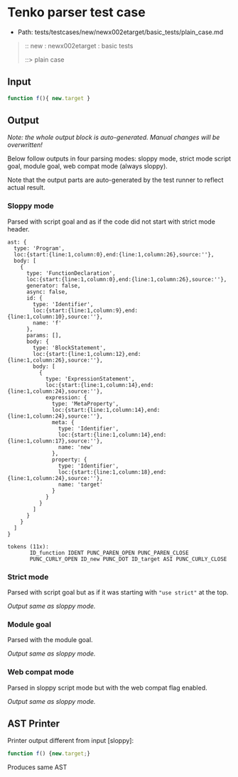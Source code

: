 # Tenko parser test case

- Path: tests/testcases/new/newx002etarget/basic_tests/plain_case.md

> :: new : newx002etarget : basic tests
>
> ::> plain case

## Input

`````js
function f(){ new.target }
`````

## Output

_Note: the whole output block is auto-generated. Manual changes will be overwritten!_

Below follow outputs in four parsing modes: sloppy mode, strict mode script goal, module goal, web compat mode (always sloppy).

Note that the output parts are auto-generated by the test runner to reflect actual result.

### Sloppy mode

Parsed with script goal and as if the code did not start with strict mode header.

`````
ast: {
  type: 'Program',
  loc:{start:{line:1,column:0},end:{line:1,column:26},source:''},
  body: [
    {
      type: 'FunctionDeclaration',
      loc:{start:{line:1,column:0},end:{line:1,column:26},source:''},
      generator: false,
      async: false,
      id: {
        type: 'Identifier',
        loc:{start:{line:1,column:9},end:{line:1,column:10},source:''},
        name: 'f'
      },
      params: [],
      body: {
        type: 'BlockStatement',
        loc:{start:{line:1,column:12},end:{line:1,column:26},source:''},
        body: [
          {
            type: 'ExpressionStatement',
            loc:{start:{line:1,column:14},end:{line:1,column:24},source:''},
            expression: {
              type: 'MetaProperty',
              loc:{start:{line:1,column:14},end:{line:1,column:24},source:''},
              meta: {
                type: 'Identifier',
                loc:{start:{line:1,column:14},end:{line:1,column:17},source:''},
                name: 'new'
              },
              property: {
                type: 'Identifier',
                loc:{start:{line:1,column:18},end:{line:1,column:24},source:''},
                name: 'target'
              }
            }
          }
        ]
      }
    }
  ]
}

tokens (11x):
       ID_function IDENT PUNC_PAREN_OPEN PUNC_PAREN_CLOSE
       PUNC_CURLY_OPEN ID_new PUNC_DOT ID_target ASI PUNC_CURLY_CLOSE
`````

### Strict mode

Parsed with script goal but as if it was starting with `"use strict"` at the top.

_Output same as sloppy mode._

### Module goal

Parsed with the module goal.

_Output same as sloppy mode._

### Web compat mode

Parsed in sloppy script mode but with the web compat flag enabled.

_Output same as sloppy mode._

## AST Printer

Printer output different from input [sloppy]:

````js
function f() {new.target;}
````

Produces same AST
